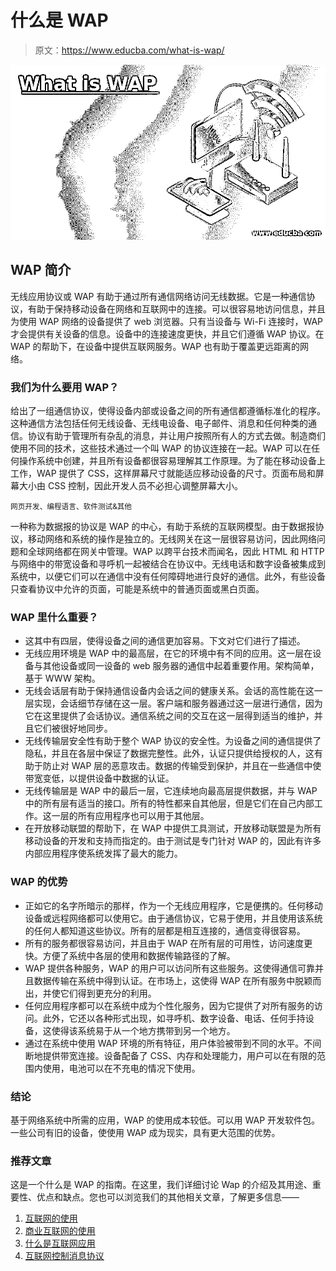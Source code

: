 # 什么是 WAP

> 原文：<https://www.educba.com/what-is-wap/>

![What is WAP](img/fd89ba4f6cff5318a80bdccbbe3aa26b.png)



## WAP 简介

无线应用协议或 WAP 有助于通过所有通信网络访问无线数据。它是一种通信协议，有助于保持移动设备在网络和互联网中的连接。可以很容易地访问信息，并且为使用 WAP 网络的设备提供了 web 浏览器。只有当设备与 Wi-Fi 连接时，WAP 才会提供有关设备的信息。设备中的连接速度更快，并且它们遵循 WAP 协议。在 WAP 的帮助下，在设备中提供互联网服务。WAP 也有助于覆盖更远距离的网络。

### 我们为什么要用 WAP？

给出了一组通信协议，使得设备内部或设备之间的所有通信都遵循标准化的程序。这种通信方法包括任何无线设备、无线电设备、电子邮件、消息和任何种类的通信。协议有助于管理所有杂乱的消息，并让用户按照所有人的方式去做。制造商们使用不同的技术，这些技术通过一个叫 WAP 的协议连接在一起。WAP 可以在任何操作系统中创建，并且所有设备都很容易理解其工作原理。为了能在移动设备上工作，WAP 提供了 CSS，这样屏幕尺寸就能适应移动设备的尺寸。页面布局和屏幕大小由 CSS 控制，因此开发人员不必担心调整屏幕大小。

<small>网页开发、编程语言、软件测试&其他</small>

一种称为数据报的协议是 WAP 的中心，有助于系统的互联网模型。由于数据报协议，移动网络和系统的操作是独立的。无线网关在这一层很容易访问，因此网络问题和全球网络都在网关中管理。WAP 以跨平台技术而闻名，因此 HTML 和 HTTP 与网络中的带宽设备和寻呼机一起被结合在协议中。无线电话和数字设备被集成到系统中，以便它们可以在通信中没有任何障碍地进行良好的通信。此外，有些设备只查看协议中允许的页面，可能是系统中的普通页面或黑白页面。

### WAP 里什么重要？

*   这其中有四层，使得设备之间的通信更加容易。下文对它们进行了描述。
*   无线应用环境是 WAP 中的最高层，在它的环境中有不同的应用。这一层在设备与其他设备或同一设备的 web 服务器的通信中起着重要作用。架构简单，基于 WWW 架构。
*   无线会话层有助于保持通信设备内会话之间的健康关系。会话的高性能在这一层实现，会话细节存储在这一层。客户端和服务器通过这一层进行通信，因为它在这里提供了会话协议。通信系统之间的交互在这一层得到适当的维护，并且它们被很好地同步。
*   无线传输层安全性有助于整个 WAP 协议的安全性。为设备之间的通信提供了隐私，并且在各层中保证了数据完整性。此外，认证只提供给授权的人，这有助于防止对 WAP 层的恶意攻击。数据的传输受到保护，并且在一些通信中使带宽变低，以提供设备中数据的认证。
*   无线传输层是 WAP 中的最后一层，它连续地向最高层提供数据，并与 WAP 中的所有层有适当的接口。所有的特性都来自其他层，但是它们在自己内部工作。这一层的所有应用程序也可以用于其他层。
*   在开放移动联盟的帮助下，在 WAP 中提供工具测试，开放移动联盟是为所有移动设备的开发和支持而指定的。由于测试是专门针对 WAP 的，因此有许多内部应用程序使系统发挥了最大的能力。

### WAP 的优势

*   正如它的名字所暗示的那样，作为一个无线应用程序，它是便携的。任何移动设备或远程网络都可以使用它。由于通信协议，它易于使用，并且使用该系统的任何人都知道这些协议。所有的层都是相互连接的，通信变得很容易。
*   所有的服务都很容易访问，并且由于 WAP 在所有层的可用性，访问速度更快。方便了系统中各层的使用和数据传输路径的了解。
*   WAP 提供各种服务，WAP 的用户可以访问所有这些服务。这使得通信可靠并且数据传输在系统中得到认证。在市场上，这使得 WAP 在所有服务中脱颖而出，并使它们得到更充分的利用。
*   任何应用程序都可以在系统中成为个性化服务，因为它提供了对所有服务的访问。此外，它还以各种形式出现，如寻呼机、数字设备、电话、任何手持设备，这使得该系统易于从一个地方携带到另一个地方。
*   通过在系统中使用 WAP 环境的所有特征，用户体验被带到不同的水平。不间断地提供带宽连接。设备配备了 CSS、内存和处理能力，用户可以在有限的范围内使用，电池可以在不充电的情况下使用。

### 结论

基于网络系统中所需的应用，WAP 的使用成本较低。可以用 WAP 开发软件包。一些公司有旧的设备，使使用 WAP 成为现实，具有更大范围的优势。

### 推荐文章

这是一个什么是 WAP 的指南。在这里，我们详细讨论 Wap 的介绍及其用途、重要性、优点和缺点。您也可以浏览我们的其他相关文章，了解更多信息——

1.  [互联网的使用](https://www.educba.com/uses-of-internet/)
2.  [商业互联网的使用](https://www.educba.com/uses-of-internet-for-business/)
3.  [什么是互联网应用](https://www.educba.com/what-is-internet-application/)
4.  [互联网控制消息协议](https://www.educba.com/internet-control-message-protocol/)





